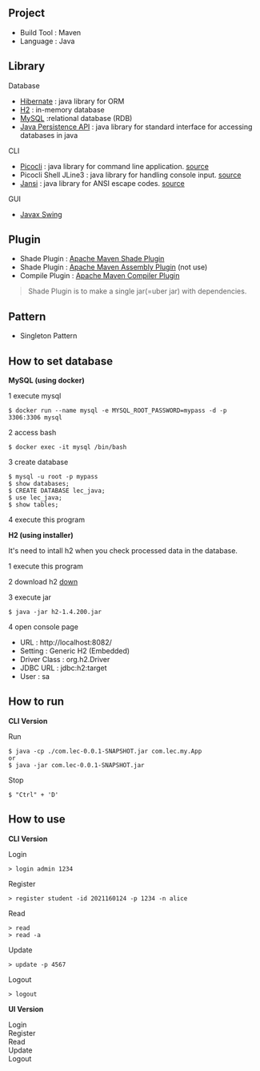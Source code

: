 ## Project
- Build Tool : Maven
- Language : Java

## Library
Database
- [Hibernate](https://hibernate.org/) : java library for ORM
- [H2](https://www.h2database.com/) : in-memory database
- [MySQL](https://www.h2database.com/) :relational database (RDB)
- [Java Persistence API](https://www.oracle.com/java/technologies/persistence-jsp.html) : java library for standard interface for accessing databases in java

CLI
- [Picocli](https://picocli.info/) : java library for command line application. [source](https://github.com/remkop/picocli)
- Picocli Shell JLine3 : java library for handling console input. [source](https://github.com/remkop/picocli/tree/master/picocli-shell-jline3)
- [Jansi](https://fusesource.github.io/jansi/) : java library for ANSI escape codes. [source](https://github.com/fusesource/jansi)

GUI
- [Javax Swing](https://docs.oracle.com/javase/8/docs/technotes/guides/swing/index.html)

## Plugin
- Shade Plugin : [Apache Maven Shade Plugin](https://maven.apache.org/plugins/maven-shade-plugin/)
- Shade Plugin : [Apache Maven Assembly Plugin](http://maven.apache.org/plugins/maven-assembly-plugin/) (not use)
- Compile Plugin : [Apache Maven Compiler Plugin](https://maven.apache.org/plugins/maven-compiler-plugin/)

> Shade Plugin is to make a single jar(=uber jar) with dependencies.

## Pattern
- Singleton Pattern

## How to set database

**MySQL (using docker)**

1 execute mysql

```
$ docker run --name mysql -e MYSQL_ROOT_PASSWORD=mypass -d -p 3306:3306 mysql
```

2 access bash

```
$ docker exec -it mysql /bin/bash
```

3 create database

```
$ mysql -u root -p mypass
$ show databases;
$ CREATE DATABASE lec_java;
$ use lec_java;
$ show tables;
```

4 execute this program

**H2 (using installer)**

It's need to intall h2 when you check processed data in the database.

1 execute this program

2 download h2 [down](https://www.h2database.com/html/main.html)


3 execute jar

```
$ java -jar h2-1.4.200.jar
```

4 open console page
- URL : http://localhost:8082/
- Setting : Generic H2 (Embedded)
- Driver Class : org.h2.Driver
- JDBC URL : jdbc:h2:target
- User : sa

## How to run

**CLI Version**

Run

```
$ java -cp ./com.lec-0.0.1-SNAPSHOT.jar com.lec.my.App
or
$ java -jar com.lec-0.0.1-SNAPSHOT.jar
```

Stop 

```
$ "Ctrl" + 'D'
```

## How to use

**CLI Version**

Login

```
> login admin 1234
```

Register

```
> register student -id 2021160124 -p 1234 -n alice
```


Read

```
> read
> read -a
```

Update

```
> update -p 4567
```

Logout

```
> logout
```

**UI Version**

Login  
Register  
Read  
Update  
Logout  